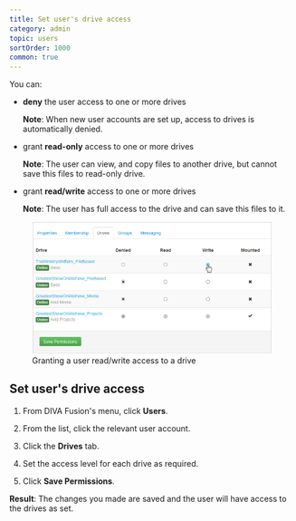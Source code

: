 ```yaml
---
title: Set user's drive access
category: admin
topic: users
sortOrder: 1000
common: true
---
```


You can:

<ul>

  <li>
    <strong>deny</strong> the user access to one or more drives
    <p class="note"><strong>Note</strong>: When new user accounts are set up, access to drives is automatically denied.</p>
  </li>

  <li>
    grant <strong>read-only</strong> access to one or more drives
    <p class="note"><strong>Note</strong>: The user can view, and copy files to another drive, but cannot save this files to read-only drive.</p>
  </li>

  <li>
    grant <strong>read/write</strong> access to one or more drives
    <p class="note"><strong>Note</strong>: The user has full access to the drive and can save this files to it.</p>
  </li>

</ul>

<figure>
  <img src="/images/v2/fusion/drive-permissions.png" alt="Granting a user read/write access to a drive"/>
  <figcaption>Granting a user read/write access to a drive</figcaption>
</figure>

## Set user's drive access

1. From DIVA Fusion's menu, click **Users**.

2. From the list, click the relevant user account.

3. Click the **Drives** tab.

4. Set the access level for each drive as required.

5. Click **Save Permissions**.

<p class="tip tip--result">
  <strong>Result</strong>:
  The changes you made are saved and the user will have access to the drives as set.
</p>
